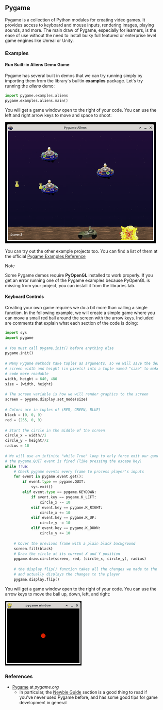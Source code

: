 ## Pygame

Pygame is a collection of Python modules for creating video games. It provides access to keyboard and mouse inputs, rendering images, playing sounds, and more. The main draw of Pygame, especially for learners, is the ease of use without the need to install bulky full featured or enterprise level game engines like Unreal or Unity.

### Examples

#### Run Built-in Aliens Demo Game

Pygame has several built in demos that we can try running simply by importing them from the library's builtin **examples** package. Let's try running the _aliens_ demo:

```python
import pygame.examples.aliens
pygame.examples.aliens.main()
```

You will get a game window open to the right of your code. You can use the left and right arrow keys to move and space to shoot:

<img src="../../assets/img/pygame-aliens-demo.png">

You can try out the other example projects too. You can find a list of them at the official [Pygame Examples Reference](https://www.pygame.org/docs/ref/examples.html)

<div class="notebox notebox-info">
    <p class="notebox-title">
        Note
    </p>
    <p>
        Some Pygame demos require <b>PyOpenGL</b> installed to work properly. If you get an error running one of the Pygame examples because PyOpenGL is missing from your project, you can install it from the libraries tab. 
    </p>
</div>

#### Keyboard Controls

Creating your own game requires we do a bit more than calling a single function. In the following example, we will create a simple game where you can move a small red ball around the screen with the arrow keys. Included are comments that explain what each section of the code is doing:

```python
import sys
import pygame

# You must call pygame.init() before anything else
pygame.init()

# Many Pygame methods take tuples as arguments, so we will save the desired
# screen width and height (in pixels) into a tuple named "size" to make our
# code more readable
width, height = 640, 480
size = (width, height)

# The screen variable is how we will render graphics to the screen
screen = pygame.display.set_mode(size)

# Colors are in tuples of (RED, GREEN, BLUE)
black = (0, 0, 0)
red = (255, 0, 0)

# Start the circle in the middle of the screen
circle_x = width//2
circle_y = height//2
radius = 10

# We will use an infinite "while True" loop to only force exit our game once
# the pygame.QUIT event is fired (like pressing the escape key)
while True:
    # Check pygame events every frame to process player's inputs
    for event in pygame.event.get():
        if event.type == pygame.QUIT:
            sys.exit()
        elif event.type == pygame.KEYDOWN:
            if event.key == pygame.K_LEFT:
                circle_x -= 10
            elif event.key == pygame.K_RIGHT:
                circle_x += 10
            elif event.key == pygame.K_UP:
                circle_y -= 10
            elif event.key == pygame.K_DOWN:
                circle_y += 10

    # Cover the previous frame with a plain black background
    screen.fill(black)
    # Draw the circle at its current X and Y position
    pygame.draw.circle(screen, red, (circle_x, circle_y), radius)

    # the display.flip() function takes all the changes we made to the screen
    # and actually displays the changes to the player
    pygame.display.flip()
```

You will get a game window open to the right of your code. You can use the arrow keys to move the ball up, down, left, and right:

<img src="../../assets/img/pygame-keyboard-ball.png">

### References

-   [Pygame](https://www.pygame.org/docs/) at _pygame.org_
    -   In particular, the [Newbie Guide](https://www.pygame.org/docs/tut/newbieguide.html) section is a good thing to read if you've never used Pygame before, and has some good tips for game development in general
